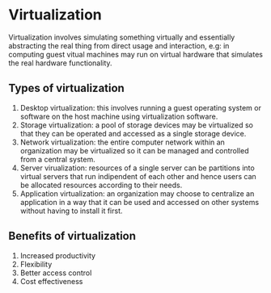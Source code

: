 # Virtualization 
Virtualization involves simulating something virtually and essentially abstracting the real thing from direct usage and interaction, e.g: in computing guest vitual machines may run on virtual hardware that simulates the real hardware functionality. 

## Types of virtualization 
1. Desktop virtualization: this involves running a guest operating system or software on the host machine using virtualization software.
2. Storage virtualization: a pool of storage devices may be virtualized so that they can be operated and accessed as a single storage device. 
3. Network virtualization: the entire computer network within an organization may be virtualized so it can be managed and controlled from a central system. 
4. Server virualization: resources of a single server can be partitions into virtual servers that run indipendent of each other and hence users can be allocated resources according to their needs. 
5. Application virtualization: an organization may choose to centralize an application in a way that it can be used and accessed on other systems without having to install it first. 

## Benefits of virtualization 
1. Increased productivity 
2. Flexibility
3. Better access control 
4. Cost effectiveness
